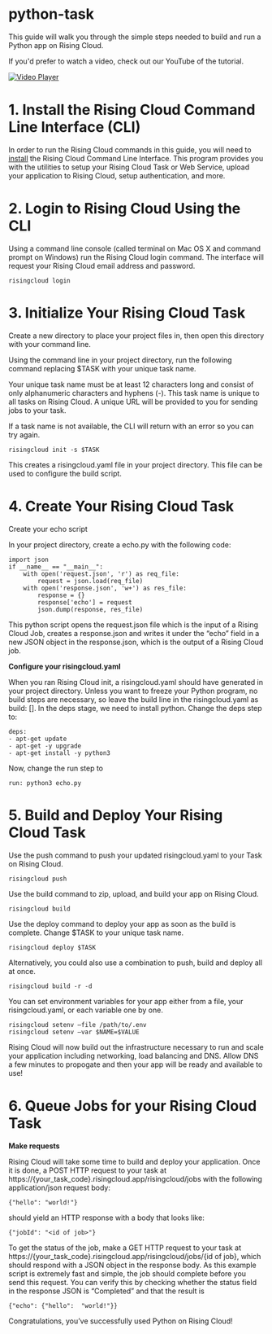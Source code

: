 # python-task
This guide will walk you through the simple steps needed to build and run a Python app on Rising Cloud.  

If you'd prefer to watch a video, check out our YouTube of the tutorial.

[![Video Player](https://cms.risingcloud.com/uploads/Video_Player_b69c4aa4ff.png)](https://www.youtube.com/watch?v=M3rqmB9s1h4)

# 1. Install the Rising Cloud Command Line Interface (CLI)
In order to run the Rising Cloud commands in this guide, you will need to [install](https://risingcloud.com/docs/install) the Rising Cloud Command Line Interface. This program provides you with the utilities to setup your Rising Cloud Task or Web Service, upload your application to Rising Cloud, setup authentication, and more.

# 2. Login to Rising Cloud Using the CLI
Using a command line console (called terminal on Mac OS X and command prompt on Windows) run the Rising Cloud login command. The interface will request your Rising Cloud email address and password.

```risingcloud login```

# 3. Initialize Your Rising Cloud Task
Create a new directory to place your project files in, then open this directory with your command line.

Using the command line in your project directory, run the following command replacing $TASK with your unique task name.

Your unique task name must be at least 12 characters long and consist of only alphanumeric characters and hyphens (-). This task name is unique to all tasks on Rising Cloud. A unique URL will be provided to you for sending jobs to your task.

If a task name is not available, the CLI will return with an error so you can try again.

```risingcloud init -s $TASK```

This creates a risingcloud.yaml file in your project directory. This file can be used to configure the build script.

# 4. Create Your Rising Cloud Task

Create your echo script

In your project directory, create a echo.py with the following code:

```
import json
if __name__ == "__main__":
    with open('request.json', 'r') as req_file:
        request = json.load(req_file)
    with open('response.json', 'w+') as res_file:
        response = {}
        response['echo'] = request
        json.dump(response, res_file)
```

This python script opens the request.json file which is the input of a Rising Cloud Job, creates a response.json and writes it under the “echo” field in a new JSON object in the response.json, which is the output of a Rising Cloud job.

**Configure your risingcloud.yaml**

When you ran Rising Cloud init, a risingcloud.yaml should have generated in your project directory. Unless you want to freeze your Python program, no build steps are necessary, so leave the build line in the risingcloud.yaml as build: []. In the deps stage, we need to install python. Change the deps step to:

```
deps: 
- apt-get update
- apt-get -y upgrade
- apt-get install -y python3
```
Now, change the run step to

```run: python3 echo.py```

# 5. Build and Deploy Your Rising Cloud Task

Use the push command to push your updated risingcloud.yaml to your Task on Rising Cloud.

```risingcloud push```

Use the build command to zip, upload, and build your app on Rising Cloud.

```risingcloud build```

Use the deploy command to deploy your app as soon as the build is complete.  Change $TASK to your unique task name.

```risingcloud deploy $TASK```

Alternatively, you could also use a combination to push, build and deploy all at once.

```risingcloud build -r -d```

You can set environment variables for your app either from a file, your risingcloud.yaml, or each variable one by one.

```
risingcloud setenv —file /path/to/.env
risingcloud setenv —var $NAME=$VALUE
```

Rising Cloud will now build out the infrastructure necessary to run and scale your application including networking, load balancing and DNS.  Allow DNS a few minutes to propogate and then your app will be ready and available to use!

# 6. Queue Jobs for your Rising Cloud Task

**Make requests**

Rising Cloud will take some time to build and deploy your application. Once it is done, a POST HTTP request to your task at https://{your_task_code}.risingcloud.app/risingcloud/jobs with the following application/json request body:

```{"hello": "world!"}```

should yield an HTTP response with a body that looks like:

```{"jobId": "<id of job>"}```

To get the status of the job, make a GET HTTP request to your task at https://{your_task_code}.risingcloud.app/risingcloud/jobs/{id of job}, which should respond with a JSON object in the response body. As this example script is extremely fast and simple, the job should complete before you send this request. You can verify this by checking whether the status field in the response JSON is “Completed” and that the result is

```{"echo": {"hello":  "world!"}}```

Congratulations, you’ve successfully used Python on Rising Cloud!
